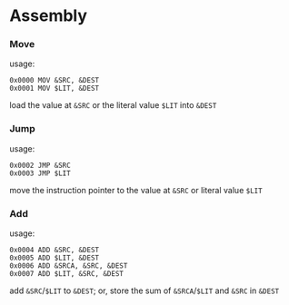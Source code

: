 # Assembly

### Move

usage:

```
0x0000 MOV &SRC, &DEST
0x0001 MOV $LIT, &DEST
```

load the value at `&SRC` or the literal value `$LIT` into `&DEST`

### Jump

usage:

```
0x0002 JMP &SRC
0x0003 JMP $LIT
```

move the instruction pointer to the value at `&SRC` or literal value `$LIT`

### Add

usage:
```
0x0004 ADD &SRC, &DEST
0x0005 ADD $LIT, &DEST
0x0006 ADD &SRCA, &SRC, &DEST
0x0007 ADD $LIT, &SRC, &DEST
```

add `&SRC`/`$LIT` to `&DEST`; or, store the sum of `&SRCA`/`$LIT` and `&SRC` in `&DEST`
